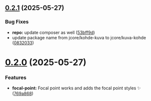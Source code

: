 ## [0.2.1](https://github.com/JCO-Digital/jcore-kuva-kohde/compare/v0.2.0...v0.2.1) (2025-05-27)


### Bug Fixes

* **repo:** update composer as well ([53bff9d](https://github.com/JCO-Digital/jcore-kuva-kohde/commit/53bff9d0905586cd5f6e0b97d72c88726d5e05ec))
* update package name from jcore/kohde-kuva to jcore/kuva-kohde ([0832033](https://github.com/JCO-Digital/jcore-kuva-kohde/commit/0832033296871b14d1344bb1168cff5c5df38987))



# [0.2.0](https://github.com/JCO-Digital/jcore-kuva-kohde/compare/769a868a3088d0241edc77a2c0e7348e6e77c7f0...v0.2.0) (2025-05-27)


### Features

* **focal-point:** Focal point works and adds the focal point styles :sparkles: ([769a868](https://github.com/JCO-Digital/jcore-kuva-kohde/commit/769a868a3088d0241edc77a2c0e7348e6e77c7f0))




